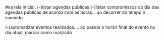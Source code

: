#na tela inicial:
(-)listar agendas públicas
(-)listar compromissos do dia das agendas públicas de acordo com as horas... ao decorrer do tempo ir sumindo

(-)automatizar eventos realizados.... ao passar o horári final do evento no dia atual, marcar como realizado
